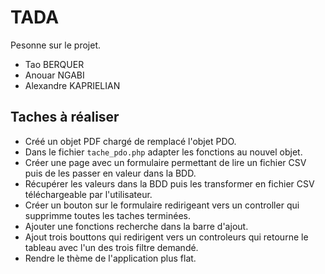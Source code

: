 # TADA

Pesonne sur le projet.

- Tao BERQUER
- Anouar NGABI
- Alexandre KAPRIELIAN

## Taches à réaliser
 - Créé un objet PDF chargé de remplacé l'objet PDO.
 - Dans le fichier `tache_pdo.php` adapter les fonctions au nouvel objet.
 - Créer une page avec un formulaire permettant de lire un fichier CSV puis de les passer en valeur dans la BDD.
 - Récupérer les valeurs dans la BDD puis les transformer en fichier CSV téléchargeable par l'utilisateur.
 - Créer un bouton sur le formulaire redirigeant vers un controller qui supprimme toutes les taches terminées.
 - Ajouter une fonctions recherche dans la barre d'ajout.
 - Ajout trois bouttons qui redirigent vers un controleurs qui retourne le tableau avec l'un des trois filtre demandé.
 - Rendre le thème de l'application plus flat.